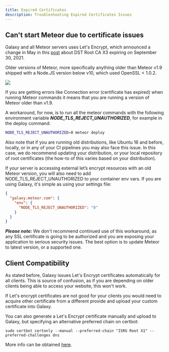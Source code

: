 ```yaml
---
title: Expired Certificates
description: Troubleshooting Expired Certificates Issues
---
```


<h2 id="certificates-issue">Can't start Meteor due to certificate issues</h2>

Galaxy and all Meteor servers uses Let's Encrypt, which announced a change in May in this [post](https://letsencrypt.org/docs/dst-root-ca-x3-expiration-september-2021) about DST Root CA X3 expiring on September 30, 2021.

Older versions of Meteor, more specifically anything older than Meteor v1.9 shipped with a Node.JS version below v10, which used OpenSSL < 1.0.2.


![](/images/openssl-suport-table.png)


If you are getting errors like Connection error (certificate has expired) when running Meteor commands it means that you are running a version of Meteor older than v1.9.

A workaround, for now, is to run all the meteor commands with the following environment variable ***NODE_TLS_REJECT_UNAUTHORIZED***, for example in the deploy command:

```bash
NODE_TLS_REJECT_UNAUTHORIZED=0 meteor deploy
```

Also note that if you are running old distributions, like Ubuntu 16 and before, locally, or in any of your CI pipelines you may also face this issue. In this case, we do recommend updating your distribution, or your local repository of root certificates (the how-to of this varies based on your distribution).

If your server is accessing external let’s encrypt resources with an old Meteor version, you will also need to add NODE_TLS_REJECT_UNAUTHORIZED to your container env vars. If you are using Galaxy, it's simple as using your settings file:

```json
{
  "galaxy.meteor.com": {
    "env": {
      "NODE_TLS_REJECT_UNAUTHORIZED": "0"
    }
  }
}
```

***Please note:*** We don't recommend continued use of this workaround, as any SSL certificate is going to be authorized and you are exposing your application to serious security issues. The best option is to update Meteor to latest version, or a supported one.

<h2 id="client-compatibility">Client Compatibility</h2>

As stated before, Galaxy issues Let's Encrypt certificates automatically for all clients. This is source of confusion, as if you are depending on older clients being able to access your website, this won't work.

If Let's encrypt certificates are not good for your clients you would need to acquire other certificate from a different provide and upload your custom certificate into Galaxy.

You can also generate a Let's Encrypt certificate manually and upload to Galaxy, but specifying an alternative preferred chain on certbot:

```
sudo certbot certonly --manual --preferred-chain "ISRG Root X1" --preferred-challenges dns
```

More info can be obtained [here](https://letsencrypt.org/certificates).
